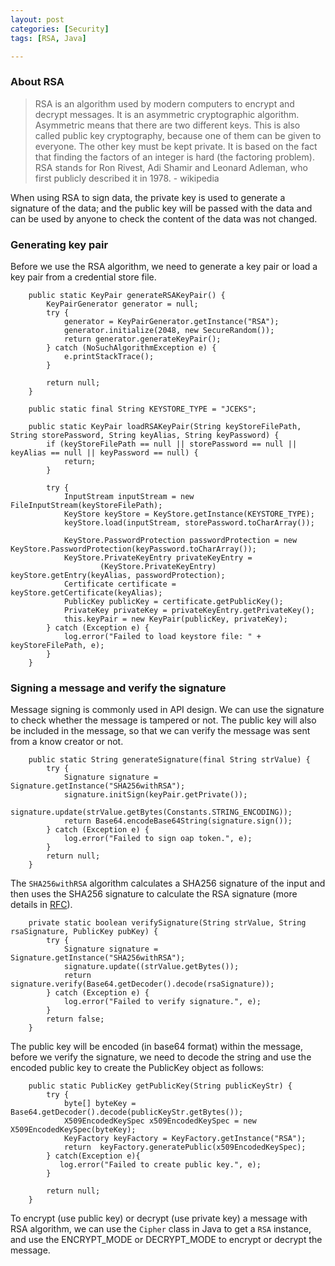 ```yaml
---
layout: post
categories: [Security]
tags: [RSA, Java]

---
```


### About RSA


> RSA is an algorithm used by modern computers to encrypt and decrypt messages. 
It is an asymmetric cryptographic algorithm. Asymmetric means that there are two different keys. 
This is also called public key cryptography, because one of them can be given to everyone. 
The other key must be kept private. It is based on the fact that finding the factors of an integer 
is hard (the factoring problem). RSA stands for Ron Rivest, Adi Shamir and Leonard Adleman, 
who first publicly described it in 1978. - wikipedia

When using RSA to sign data, the private key is used to generate a signature of the data;
and the public key will be passed with the data and can be used by anyone to check the content
of the data was not changed.

### Generating key pair

Before we use the RSA algorithm, we need to generate a key pair or load a key pair from a
credential store file.

```
    public static KeyPair generateRSAKeyPair() {
        KeyPairGenerator generator = null;
        try {
            generator = KeyPairGenerator.getInstance("RSA");
            generator.initialize(2048, new SecureRandom());
            return generator.generateKeyPair();
        } catch (NoSuchAlgorithmException e) {
            e.printStackTrace();
        }

        return null;
    }
    
    public static final String KEYSTORE_TYPE = "JCEKS";
    
    public static KeyPair loadRSAKeyPair(String keyStoreFilePath, String storePassword, String keyAlias, String keyPassword) {
        if (keyStoreFilePath == null || storePassword == null || keyAlias == null || keyPassword == null) {
            return;
        }

        try {
            InputStream inputStream = new FileInputStream(keyStoreFilePath);
            KeyStore keyStore = KeyStore.getInstance(KEYSTORE_TYPE);
            keyStore.load(inputStream, storePassword.toCharArray());

            KeyStore.PasswordProtection passwordProtection = new KeyStore.PasswordProtection(keyPassword.toCharArray());
            KeyStore.PrivateKeyEntry privateKeyEntry =
                    (KeyStore.PrivateKeyEntry) keyStore.getEntry(keyAlias, passwordProtection);
            Certificate certificate = keyStore.getCertificate(keyAlias);
            PublicKey publicKey = certificate.getPublicKey();
            PrivateKey privateKey = privateKeyEntry.getPrivateKey();
            this.keyPair = new KeyPair(publicKey, privateKey);
        } catch (Exception e) {
            log.error("Failed to load keystore file: " + keyStoreFilePath, e);
        }
    }    
```

### Signing a message and verify the signature

Message signing is commonly used in API design. We can use the signature to check whether the message is tampered or not.
The public key will also be included in the message, so that we can verify the message was sent from a know creator or not.


```
    public static String generateSignature(final String strValue) {
        try {
            Signature signature = Signature.getInstance("SHA256withRSA");
            signature.initSign(keyPair.getPrivate());
            signature.update(strValue.getBytes(Constants.STRING_ENCODING));
            return Base64.encodeBase64String(signature.sign());
        } catch (Exception e) {
            log.error("Failed to sign oap token.", e);
        }
        return null;
    }
```

The `SHA256withRSA` algorithm calculates a SHA256 signature of the input and then uses the SHA256 signature to 
calculate the RSA signature (more details in [RFC](https://tools.ietf.org/html/rfc3447#page-32)).

```
    private static boolean verifySignature(String strValue, String rsaSignature, PublicKey pubKey) {
        try {
            Signature signature = Signature.getInstance("SHA256withRSA");
            signature.update((strValue.getBytes());
            return signature.verify(Base64.getDecoder().decode(rsaSignature));
        } catch (Exception e) {
            log.error("Failed to verify signature.", e);
        }
        return false;
    }
```

The public key will be encoded (in base64 format) within the message, before we verify the signature, we need to decode the string 
and use the encoded public key to create the PublicKey object as follows:

```
    public static PublicKey getPublicKey(String publicKeyStr) {
        try {
            byte[] byteKey = Base64.getDecoder().decode(publicKeyStr.getBytes());
            X509EncodedKeySpec x509EncodedKeySpec = new X509EncodedKeySpec(byteKey);
            KeyFactory keyFactory = KeyFactory.getInstance("RSA");
            return  keyFactory.generatePublic(x509EncodedKeySpec);
        } catch(Exception e){
           log.error("Failed to create public key.", e);
        }

        return null;
    }
```

To encrypt (use public key) or decrypt (use private key) a message with RSA algorithm, we can use the `Cipher` class
in Java to get a `RSA` instance, and use the ENCRYPT_MODE or DECRYPT_MODE to encrypt
or decrypt the message.